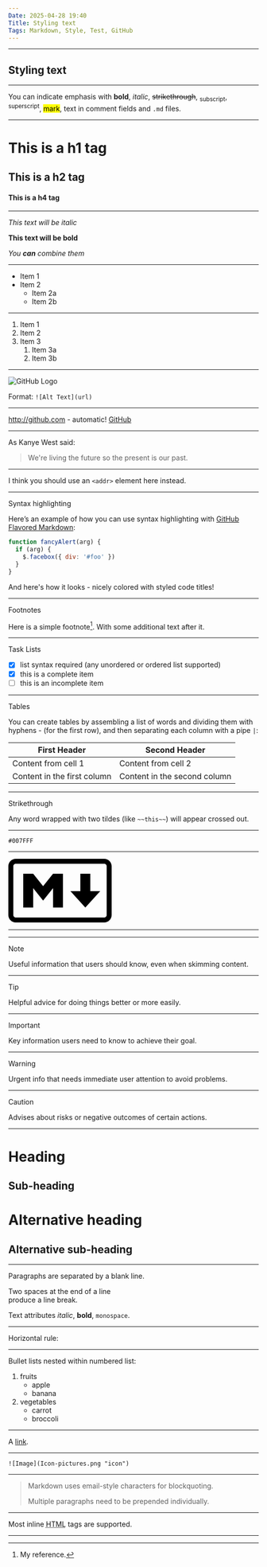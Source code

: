 ```yaml
---
Date: 2025-04-28 19:40
Title: Styling text
Tags: Markdown, Style, Test, GitHub
---
```


---

## Styling text

---

You can indicate emphasis with **bold**, *italic*, ~~strikethrough~~, <sub>subscript</sub>, <sup>superscript</sup>, <mark>mark</mark>,  text in comment fields and `.md` files.

---

# This is a h1 tag

## This is a h2 tag

#### This is a h4 tag

---

_This text will be italic_

**This text will be bold**

_You **can** combine them_

---

- Item 1
- Item 2
    - Item 2a
    - Item 2b

---

1. Item 1
1. Item 2
1. Item 3
    1. Item 3a
    1. Item 3b

---

![GitHub Logo](https://github.githubassets.com/images/modules/logos_page/GitHub-Mark.png)

Format: `![Alt Text](url)`

---

http://github.com - automatic!
[GitHub](http://github.com)

---

As Kanye West said:

> We're living the future so
> the present is our past.

---

I think you should use an
`<addr>` element here instead.

---

Syntax highlighting

Here’s an example of how you can use syntax highlighting with [GitHub Flavored Markdown](https://help.github.com/articles/basic-writing-and-formatting-syntax/):

```js:fancyAlert.js
function fancyAlert(arg) {
  if (arg) {
    $.facebox({ div: '#foo' })
  }
}
```

And here's how it looks - nicely colored with styled code titles!

---

Footnotes

Here is a simple footnote[^1]. With some additional text after it.

[^1]: My reference.

---

Task Lists

- [x] list syntax required (any unordered or ordered list supported)
- [x] this is a complete item
- [ ] this is an incomplete item

---

Tables

You can create tables by assembling a list of words and dividing them with hyphens - (for the first row), and then separating each column with a pipe `|`:

| First Header                | Second Header                |
| --------------------------- | ---------------------------- |
| Content from cell 1         | Content from cell 2          |
| Content in the first column | Content in the second column |

---

Strikethrough

Any word wrapped with two tildes (like `~~this~~`) will appear crossed out.

---

`#007FFF`

---

<svg fill="none" height="128" viewBox="0 0 208 128" width="208" xmlns="http://www.w3.org/2000/svg"><g fill="#000"><path clip-rule="evenodd" d="m15 10c-2.7614 0-5 2.2386-5 5v98c0 2.761 2.2386 5 5 5h178c2.761 0 5-2.239 5-5v-98c0-2.7614-2.239-5-5-5zm-15 5c0-8.28427 6.71573-15 15-15h178c8.284 0 15 6.71573 15 15v98c0 8.284-6.716 15-15 15h-178c-8.28427 0-15-6.716-15-15z" fill-rule="evenodd"/><path d="m30 98v-68h20l20 25 20-25h20v68h-20v-39l-20 25-20-25v39zm125 0-30-33h20v-35h20v35h20z"/></g></svg>

---

<!-- This content will not appear in the rendered Markdown -->

---

> [!NOTE]
> Useful information that users should know, even when skimming content.

---

> [!TIP]
> Helpful advice for doing things better or more easily.

---

> [!IMPORTANT]
> Key information users need to know to achieve their goal.

---

> [!WARNING]
> Urgent info that needs immediate user attention to avoid problems.

---

> [!CAUTION]
> Advises about risks or negative outcomes of certain actions.

---

Heading
=======

Sub-heading
-----------

# Alternative heading

## Alternative sub-heading

---

Paragraphs are separated 
by a blank line.

Two spaces at the end of a line  
produce a line break.

Text attributes _italic_, **bold**, `monospace`.

---

Horizontal rule:

---

Bullet lists nested within numbered list:

  1. fruits
     * apple
     * banana
  2. vegetables
     - carrot
     - broccoli

---

A [link](http://example.com).

---

`![Image](Icon-pictures.png "icon")`

---

> Markdown uses email-style
characters for blockquoting.
>
> Multiple paragraphs need to be prepended individually.

---

Most inline <abbr title="Hypertext Markup Language">HTML</abbr> tags are supported.

---
